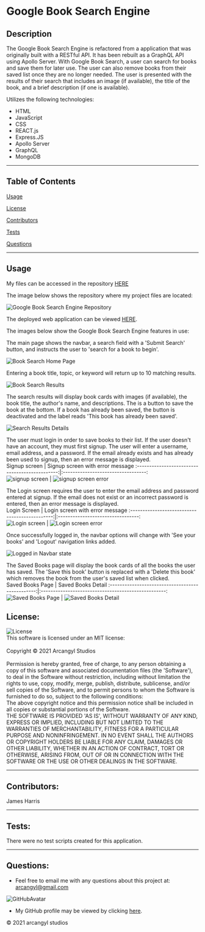 # Google Book Search Engine<br>


## Description

The Google Book Search Engine is refactored from a application that was originally built with a RESTful API. It has been rebuilt as a GraphQL API using Apollo Server. With Google Book Search, a user can search for books and save them for later use. The user can also remove books from their saved list once they are no longer needed. The user is presented with the results of their search that includes an image (if available), the title of the book, and a brief description (if one is available). 

Utilizes the following technologies:
  * HTML
  * JavaScript
  * CSS
  * REACT.js
  * Express.JS
  * Apollo Server
  * GraphQL
  * MongoDB
---

## Table of Contents<br>

[Usage](#usage)<br>

[License](#license)<br>

[Contributors](#contributors)<br>

[Tests](#tests)<br>

[Questions](#Questions)<br>

---

## Usage

My files can be accessed in the repository [HERE](https://github.com/arcangyl1963/googlebooks-search-app)<br>

The image below shows the repository where my project files are located:<br>

![Google Book Search Engine Repository](./readme_images/gbse_repo.png)<br>

The deployed web application can be viewed [HERE](https://googlebooks-search-app.herokuapp.com/).<br>

The images below show the Google Book Search Engine features in use:<br>

The main page shows the navbar, a search field with a 'Submit Search' button, and instructs the user to 'search for a book to begin'.<br>

![Book Search Home Page](./readme_images/gbse_home.png)<br>

Entering a book title, topic, or keyword will return up to 10 matching results.<br>

![Book Search Results](./readme_images/gbse_search.png)<br>

The search results will display book cards with images (if available), the book title, the author's name, and descriptions. The is a button to save the book at the bottom. If a book has already been saved, the button is deactivated and the label reads 'This book has already been saved'.<br>

![Search Results Details](./readme_images/gbse_search_results.png)<br>

The user must login in order to save books to their list. If the user doesn't have an account, they must first signup. The user will enter a username, email address, and a password. If the email already exists and has already been used to signup, then an error message is displayed.<br>
Signup screen                                   |   Signup screen with error message
:----------------------------------------------:|:----------------------------------:                
![signup screen](./readme_images/gbse_signup.png) |   ![signup screen error](./readme_images/gbse_signup_error.png)<br>

The Login screen requires the user to enter the email address and password entered at signup. If the email does not exist or an incorrect password is entered, then an error message is displayed.<br>
Login Screen                                    |   Login screen with error message
:----------------------------------------------:|:---------------------------------:                
![Login screen](./readme_images/gbse_login.png) |   ![Login screen error](./readme_images/gbse_login_error.png)<br>

Once successfully logged in, the navbar options will change with 'See your books' and 'Logout' navigation links added.<br>

![Logged in Navbar state](./readme_images/gbse_loggedin.png)<br>

The Saved Books page will display the book cards of all the books the user has saved. The 'Save this book' button is replaced with a 'Delete this book' which removes the book from the user's saved list when clicked.<br>
Saved Books Page                                  |  Saved Books Detail
:------------------------------------------------:|:---------------------------------------------------:
![Saved Books Page](./readme_images/gbse_saved-books.png) | ![Saved Books Detail](./readme_images/gbse_saved-books_detail.png)<br>

## License:<br>

![License](https://img.shields.io/badge/License-MIT-green.svg)<br>This software is licensed under an MIT license:<br><br>Copyright © 2021 Arcangyl Studios<br><br>Permission is hereby granted, free of charge, to any person obtaining a copy of this software and associated documentation files (the 'Software'), to deal in the Software without restriction, including without limitation the rights to use, copy, modify, merge, publish, distribute, sublicense, and/or sell copies of the Software, and to permit persons to whom the Software is furnished to do so, subject to the following conditions:<br>The above copyright notice and this permission notice shall be included in all copies or substantial portions of the Software.<br>THE SOFTWARE IS PROVIDED 'AS IS', WITHOUT WARRANTY OF ANY KIND, EXPRESS OR IMPLIED, INCLUDING BUT NOT LIMITED TO THE WARRANTIES OF MERCHANTABILITY, FITNESS FOR A PARTICULAR PURPOSE AND NONINFRINGEMENT. IN NO EVENT SHALL THE AUTHORS OR COPYRIGHT HOLDERS BE LIABLE FOR ANY CLAIM, DAMAGES OR OTHER LIABILITY, WHETHER IN AN ACTION OF CONTRACT, TORT OR OTHERWISE, ARISING FROM, OUT OF OR IN CONNECTION WITH THE SOFTWARE OR THE USE OR OTHER DEALINGS IN THE SOFTWARE.<br>

---

## Contributors:<br>

James Harris<br>

---

## Tests:<br>

There were no test scripts created for this application.<br>

---

## Questions:<br>


- Feel free to email me with any questions about this project at: arcangyl@gmail.com<br>

![GitHubAvatar](https://avatars.githubusercontent.com/u/77169680?v=4)<br>

- My GitHub profile may be viewed by clicking [here](https://github.com/arcangyl1963).


© 2021 arcangyl studios